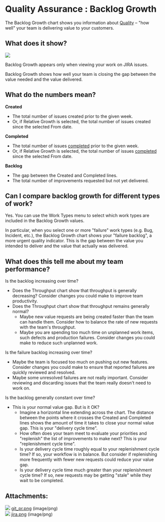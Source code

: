Quality Assurance : Backlog Growth
==================================

The Backlog Growth chart shows you information about [Quality](http://focusedobjective.com/team-metrics-right/) – "how well" your team is delivering value to your customers.

What does it show?
------------------

![](attachments/87625258/87625144.png)

Backlog Growth appears only when viewing your work on JIRA issues.

Backlog Growth shows how well your team is closing the gap between the value needed and the value delivered.

What do the numbers mean?
-------------------------

**Created**

*   The total number of issues created prior to the given week.
*   Or, if Relative Growth is selected, the total number of issues created since the selected From date.

**Completed**

*   The total number of issues [completed](Lead-Times_87624456.html#LeadTimes-completed) prior to the given week.
*   Or, if Relative Growth is selected, the total number of issues [completed](Lead-Times_87624456.html#LeadTimes-completed) since the selected From date.

**Backlog**

*   The gap between the Created and Completed lines.
*   The total number of improvements requested but not yet delivered.

Can I compare backlog growth for different types of work?
---------------------------------------------------------

Yes. You can use the Work Types menu to select which work types are included in the Backlog Growth values.

In particular, when you select one or more "failure" work types (e.g. Bug, Incident, etc.), the Backlog Growth chart shows your "failure backlog", a more urgent quality indicator. 
This is the gap between the value you intended to deliver and the value that actually was delivered.

What does this tell me about my team performance?
-------------------------------------------------

Is the backlog increasing over time?

*   Does the Throughput chart show that throughput is generally decreasing? Consider changes you could make to improve team productivity.
*   Does the Throughput chart show that throughput remains generally normal? 
    *   Maybe new value requests are being created faster than the team can handle them. 
        Consider how to balance the rate of new requests with the team's throughput.
    *   Maybe you are spending too much time on unplanned work items, such defects and production failures. 
        Consider changes you could make to reduce such unplanned work.

Is the failure backlog increasing over time?

*   Maybe the team is focused too much on pushing out new features. 
    Consider changes you could make to ensure that reported failures are quickly reviewed and resolved.
*   Maybe some unresolved failures are not really important. 
    Consider reviewing and discarding issues that the team really doesn't need to work on.

Is the backlog generally constant over time?

*   This is your normal value gap. But is it OK?
    *   Imagine a horizontal line extending across the chart. 
        The distance between the points where it crosses the Created and Completed lines shows the amount of time it takes to close your normal value gap. 
        This is your "delivery cycle time".
    *   How often does your team meet to evaluate your priorities and "replenish" the list of improvements to make next? 
        This is your "replenishment cycle time".
    *   Is your delivery cycle time roughly equal to your replenishment cycle time? 
        If so, your workflow is in balance. 
        But consider if replenishing more frequently with fewer new requests could reduce your value gap.
    *   Is your delivery cycle time much greater than your replenishment cycle time? 
        If so, new requests may be getting "stale" while they wait to be completed.

Attachments:
------------

![](images/icons/bullet_blue.gif) [git\_pr.png](attachments/87625258/87625143.png) (image/png)  
![](images/icons/bullet_blue.gif) [jira.png](attachments/87625258/87625144.png) (image/png)  